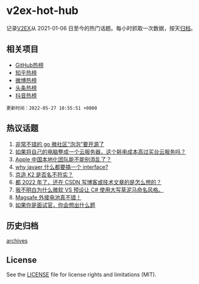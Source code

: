 # v2ex-hot-hub

 记录[V2EX](https://www.v2ex.com/)从 2021-01-06 日至今的热门话题。每小时抓取一次数据，按天[归档](archives)。
 
 ## 相关项目

- [GitHub热榜](https://github.com/lonnyzhang423/github-hot-hub)
- [知乎热榜](https://github.com/lonnyzhang423/zhihu-hot-hub)
- [微博热榜](https://github.com/lonnyzhang423/weibo-hot-hub)
- [头条热榜](https://github.com/lonnyzhang423/toutiao-hot-hub)
- [抖音热榜](https://github.com/lonnyzhang423/douyin-hot-hub)


 `更新时间：2022-05-27 10:55:51 +0800`

## 热议话题

1. [非常不错的 go 微社区“泡泡”要开源了](https://www.v2ex.com/t/855385)
1. [如果将自己的电脑整成一个云服务器，这个耗电成本高过买台云服务吗？](https://www.v2ex.com/t/855432)
1. [Apple 中国本地化团队能不能别添乱了？](https://www.v2ex.com/t/855533)
1. [why javaer 什么都要搞一个 interface?](https://www.v2ex.com/t/855458)
1. [京造 K2 是否名不符实？](https://www.v2ex.com/t/855456)
1. [都 2022 年了，还在 CSDN 写博客或技术文章的是怎么想的？](https://www.v2ex.com/t/855480)
1. [我不明白为什么微软 VS 预设让 C# 使用大写草泥马命名风格。](https://www.v2ex.com/t/855545)
1. [Magsafe 外接电池真不错！](https://www.v2ex.com/t/855436)
1. [如果你是面试官，你会想出什么题](https://www.v2ex.com/t/855475)

## 历史归档

[archives](archives)

## License

See the [LICENSE](LICENSE) file for license rights and limitations (MIT).
